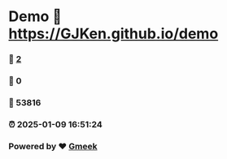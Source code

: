 # Demo :link: https://GJKen.github.io/demo 
### :page_facing_up: [2](https://GJKen.github.io/demo/tag.html) 
### :speech_balloon: 0 
### :hibiscus: 53816 
### :alarm_clock: 2025-01-09 16:51:24 
### Powered by :heart: [Gmeek](https://github.com/Meekdai/Gmeek)
